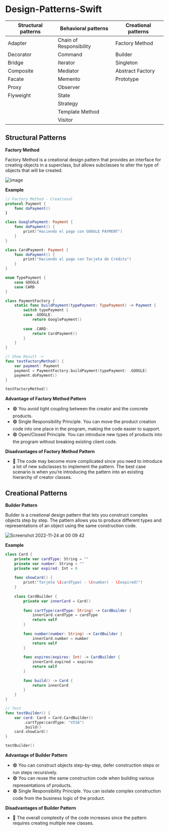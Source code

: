 # Design-Patterns-Swift

| Structural patterns | Behavioral patterns | Creational patterns |
|-----|-----------|-----------|
| Adapter | Chain of Responsibility | Factory Method |
| Decorator| Command | Builder | 
| Bridge | Iterator | Singleton|
| Composite | Mediator | Abstract Factory |
| Facate | Memento | Prototype |
| Proxy | Observer |  |
| Flyweight | State |  |
|  | Strategy |  |
|  | Template Method |  |
|  | Visitor |  |


## Structural Patterns
**Factory Method**

Factory Method is a creational design pattern that provides an interface for creating objects in a superclass, but allows subclasses to alter the type of objects that will be created.

![image](https://user-images.githubusercontent.com/35270796/203591484-14edf28c-6a7b-43b9-a8e5-ab1f7a89fcb5.png)

**Example**

```Swift
// Factory Method - Creational
protocol Payment {
    func doPayment()
}

class GooglePayment: Payment {
    func doPayment() {
        print("Haciendo el pago con GOOGLE PAYMENT")
    }
}

class CardPayment: Payment {
    func doPayment() {
        print("Haciendo el pago con Tarjeta de Crédito")
    }
}

enum TypePayment {
    case GOOGLE
    case CARD
}

class PaymentFactory {
    static func buildPayment(typePayment: TypePayment) -> Payment {
        switch typePayment {
        case .GOOGLE:
            return GooglePayment()
            
        case .CARD:
            return CardPayment()
        }
    }
}

// Show Result ->
func testFactoryMethod() {
    var payment: Payment
    payment = PaymentFactory.buildPayment(typePayment: .GOOGLE)
    payment.doPayment()
}

testFactoryMethod()
```
**Advantage of Factory Method Pattern**

- 🟢 You avoid tight coupling between the creator and the concrete products.
- 🟢 Single Responsibility Principle. You can move the product creation code into one place in the program, making the code easier to support.
- 🟢 Open/Closed Principle. You can introduce new types of products into the program without breaking existing client code.

**Disadvantages of Factory Method Pattern**
- 🔴 The code may become more complicated since you need to introduce a lot of new subclasses to implement the pattern. The best case scenario is when you’re introducing the pattern into an existing hierarchy of creator classes.
 
## Creational Patterns

**Builder Pattern**

Builder is a creational design pattern that lets you construct complex objects step by step. The pattern allows you to produce different types and representations of an object using the same construction code.

![Screenshot 2022-11-24 at 00 09 42](https://user-images.githubusercontent.com/35270796/203699202-5465266d-0553-4b00-b17c-e881cb032409.png)

**Example**
```Swift
class Card {
    private var cardType: String = ""
    private var number: String = ""
    private var expired: Int = 0
    
    func showCard() {
        print("Tarjeta \(cardType) - \(number) - \(expired)")
    }
    
    class CardBuilder {
        private var innerCard = Card()
        
        func cartType(cardType: String) -> CardBuilder {
            innerCard.cardType = cardType
            return self
        }
        
        func number(number: String) -> CardBuilder {
            innerCard.number = number
            return self
        }
        
        func expires(expires: Int) -> CardBuilder {
            innerCard.expired = expires
            return self
        }
        
        func build() -> Card {
            return innerCard
        }
    }
}

// Test
func testBuilder() {
    var card: Card = Card.CardBuilder()
        .cartType(cardType: "VISA")
        .build()
    card.showCard()
}

testBuilder()

```

**Advantage of Builder Pattern**

- 🟢 You can construct objects step-by-step, defer construction steps or run steps recursively.
- 🟢 You can reuse the same construction code when building various representations of products.
- 🟢 Single Responsibility Principle. You can isolate complex construction code from the business logic of the product.

**Disadvantages of Builder Pattern**
- 🔴 The overall complexity of the code increases since the pattern requires creating multiple new classes.
